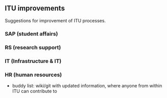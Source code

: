 ## ITU improvements

Suggestions for improvement of ITU processes.

### SAP (student affairs)

### RS (research support)

### IT (Infrastructure & IT)

### HR (human resources)

- buddy list: wiki/git with updated information, where anyone from within ITU can contribute to
